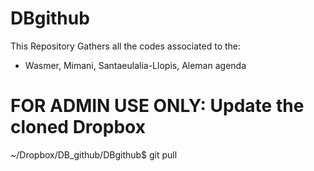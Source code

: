 # DBgithub
 This Repository Gathers all the codes associated to the: 
 - Wasmer, Mimani, Santaeulalia-Llopis, Aleman agenda
# FOR ADMIN USE ONLY: Update the cloned Dropbox
~/Dropbox/DB_github/DBgithub$ git pull

